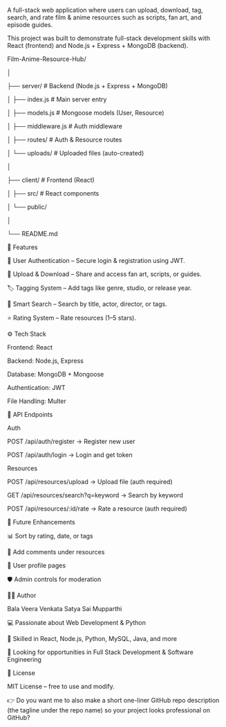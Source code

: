 A full-stack web application where users can upload, download, tag, search, and rate film & anime resources such as scripts, fan art, and episode guides.

This project was built to demonstrate full-stack development skills with React (frontend) and Node.js + Express + MongoDB (backend).

Film-Anime-Resource-Hub/

│

├── server/ # Backend (Node.js + Express + MongoDB)

│ ├── index.js # Main server entry

│ ├── models.js # Mongoose models (User, Resource)

│ ├── middleware.js # Auth middleware

│ ├── routes/ # Auth & Resource routes

│ └── uploads/ # Uploaded files (auto-created)

│

├── client/ # Frontend (React)

│ ├── src/ # React components

│ └── public/

│

└── README.md


🚀 Features

🔐 User Authentication – Secure login & registration using JWT.

📂 Upload & Download – Share and access fan art, scripts, or guides.

🏷 Tagging System – Add tags like genre, studio, or release year.

🔎 Smart Search – Search by title, actor, director, or tags.

⭐ Rating System – Rate resources (1–5 stars).

⚙️ Tech Stack

Frontend: React

Backend: Node.js, Express

Database: MongoDB + Mongoose

Authentication: JWT

File Handling: Multer


📖 API Endpoints

Auth

POST /api/auth/register → Register new user

POST /api/auth/login → Login and get token

Resources

POST /api/resources/upload → Upload file (auth required)

GET /api/resources/search?q=keyword → Search by keyword

POST /api/resources/:id/rate → Rate a resource (auth required)

📌 Future Enhancements

📊 Sort by rating, date, or tags

💬 Add comments under resources

👤 User profile pages

🛡️ Admin controls for moderation

👨‍💻 Author

Bala Veera Venkata Satya Sai Mupparthi

💻 Passionate about Web Development & Python

🌟 Skilled in React, Node.js, Python, MySQL, Java, and more

🚀 Looking for opportunities in Full Stack Development & Software Engineering

📜 License

MIT License – free to use and modify.

👉 Do you want me to also make a short one-liner GitHub repo description (the tagline under the repo name) so your project looks professional on GitHub?
